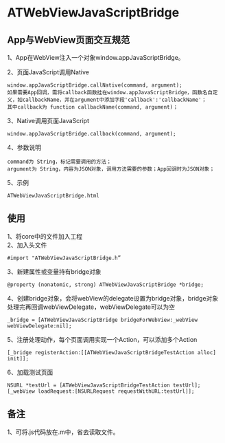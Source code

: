 # ATWebViewJavaScriptBridge

## App与WebView页面交互规范

1、App在WebView注入一个对象window.appJavaScriptBridge。 

2、页面JavaScript调用Native  

    window.appJavaScriptBridge.callNative(command, argument);
    如果需要App回调，需将callback函数挂在window.appJavaScriptBridge，函数名自定义，如callbackName，并在argument中添加字段'callback':'callbackName'；
    其中callback为 function callbackName(command, argument)；  

3、Native调用页面JavaScript  

    window.appJavaScriptBridge.callback(command, argument);  

4、参数说明  

    command为 String，标记需要调用的方法；  
    argument为 String，内容为JSON对象，调用方法需要的参数；App回调时为JSON对象；  

5、示例  

    ATWebViewJavaScriptBridge.html  

## 使用

1、将core中的文件加入工程  
2、加入头文件  

    #import "ATWebViewJavaScriptBridge.h”  

3、新建属性或变量持有bridge对象  

    @property (nonatomic, strong) ATWebViewJavaScriptBridge *bridge;  

4、创建bridge对象，会将webView的delegate设置为bridge对象，bridge对象处理完再回调webViewDelegate，webViewDelegate可以为空  

    _bridge = [ATWebViewJavaScriptBridge bridgeForWebView:_webView webViewDelegate:nil];  

5、注册处理动作，每个页面调用实现一个Action，可以添加多个Action  

    [_bridge registerAction:[[ATWebViewJavaScriptBridgeTestAction alloc] init]];  

6、加载测试页面  

    NSURL *testUrl = [ATWebViewJavaScriptBridgeTestAction testUrl];  
    [_webView loadRequest:[NSURLRequest requestWithURL:testUrl]];  

## 备注
1、可将.js代码放在.m中，省去读取文件。

